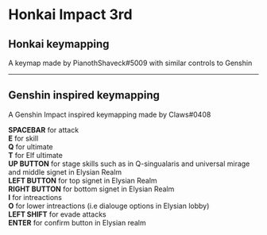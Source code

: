 # Honkai Impact 3rd

## Honkai keymapping
A keymap made by PianothShaveck#5009 with similar controls to Genshin
___

## Genshin inspired keymapping
A Genshin Impact inspired keymapping made by Claws#0408

**SPACEBAR** for attack  
**E** for skill  
**Q** for ultimate  
**T** for Elf ultimate  
**UP BUTTON** for stage skills such as in Q-singualaris and universal mirage and middle signet in Elysian Realm  
**LEFT BUTTON** for top signet in Elysian Realm  
**RIGHT BUTTON** for bottom signet in Elysian Realm  
**I** for intreactions  
**O** for lower intreactions (i.e dialouge options in Elysian lobby)  
**LEFT SHIFT** for evade attacks  
**ENTER** for confirm button in Elysian realm  
